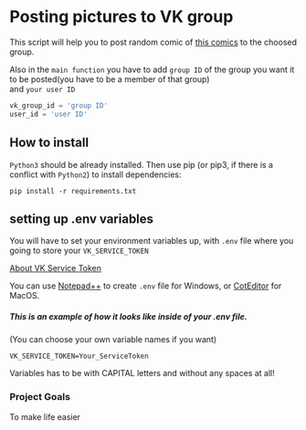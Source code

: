 # Posting pictures to VK group
This script will help you to post random comic of [this comics]('https://xkcd.com) to the choosed group.

Also in the `main function` you have to add `group ID` of the group you want it to be posted(you have to be a member of that group)  
and `your user ID`

```python
vk_group_id = 'group ID'  
user_id = 'user ID'
```

## How to install
`Python3` should be already installed. Then use pip (or pip3, if there is a conflict with `Python2`) to install dependencies:   

```
pip install -r requirements.txt
```  
## setting up .env variables   
  You will  have to set your environment variables up, with `.env` file where you going to store
  your `VK_SERVICE_TOKEN`
  
[About VK Service Token](https://vk.com/dev/access_token?f=3.%20Сервисный%20ключ%20доступа)  



 You can use [Notepad++](https://notepad-plus-plus.org/downloads/) to create `.env` file for Windows,
or [CotEditor](https://coteditor.com/) for MacOS.
  
##### This is an example of how it looks like inside of your .env file. 
(You can choose your own variable names if you want)  
```
VK_SERVICE_TOKEN=Your_ServiceToken
```

Variables has to be with CAPITAL letters and without any spaces at all!  

### Project Goals  
To make life easier
 
